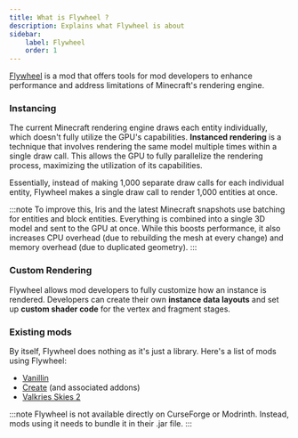 ```yaml
---
title: What is Flywheel ?
description: Explains what Flywheel is about
sidebar:
    label: Flywheel
    order: 1
---
```


[Flywheel](https://github.com/Engine-Room/Flywheel/) is a mod that offers tools for mod developers to enhance performance and address limitations of Minecraft's rendering engine.

### Instancing

The current Minecraft rendering engine draws each entity individually, which doesn't fully utilize the GPU's capabilities. **Instanced rendering** is a technique that involves rendering the same model multiple times within a single draw call. This allows the GPU to fully parallelize the rendering process, maximizing the utilization of its capabilities.

Essentially, instead of making 1,000 separate draw calls for each individual entity, Flywheel makes a single draw call to render 1,000 entities at once.

:::note
To improve this, Iris and the latest Minecraft snapshots use batching for entities and block entities. Everything is combined into a single 3D model and sent to the GPU at once. While this boosts performance, it also increases CPU overhead (due to rebuilding the mesh at every change) and memory overhead (due to duplicated geometry).
:::

### Custom Rendering

Flywheel allows mod developers to fully customize how an instance is rendered. Developers can create their own **instance data layouts** and set up **custom shader code** for the vertex and fragment stages.

### Existing mods

By itself, Flywheel does nothing as it's just a library. Here's a list of mods using Flywheel:

- [Vanillin](https://modrinth.com/mod/flw-vanillin)
- [Create](https://modrinth.com/mod/create/) (and associated addons)
- [Valkries Skies 2](https://modrinth.com/mod/valkyrien-skies)

:::note
Flywheel is not available directly on CurseForge or Modrinth. Instead, mods using it needs to bundle it in their .jar file.
:::
